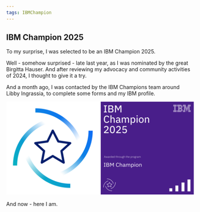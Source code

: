 ```yaml
---
tags: IBMChampion
---
```

## IBM Champion 2025

To my surprise, I was selected to be an IBM Champion 2025.

Well - somehow surprised - late last year, as I was nominated by the great Birgitta Hauser. 
And after reviewing my advocacy and community activities of 2024, I thought to give it a try.

And a month ago, I was contacted by the IBM Champions team around Libby Ingrassia, to complete
some forms and my IBM profile.

<img src="/assets/img/ibm-champion-star.png" width="250" height="250">  <img src="/assets/img/ibm-champion-badge.jpeg" width="250" height="250">

And now - here I am. 

